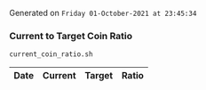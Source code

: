 Generated on `Friday 01-October-2021 at 23:45:34`

### Current to Target Coin Ratio
`current_coin_ratio.sh`

Date|Current|Target|Ratio
---|---|---|---
